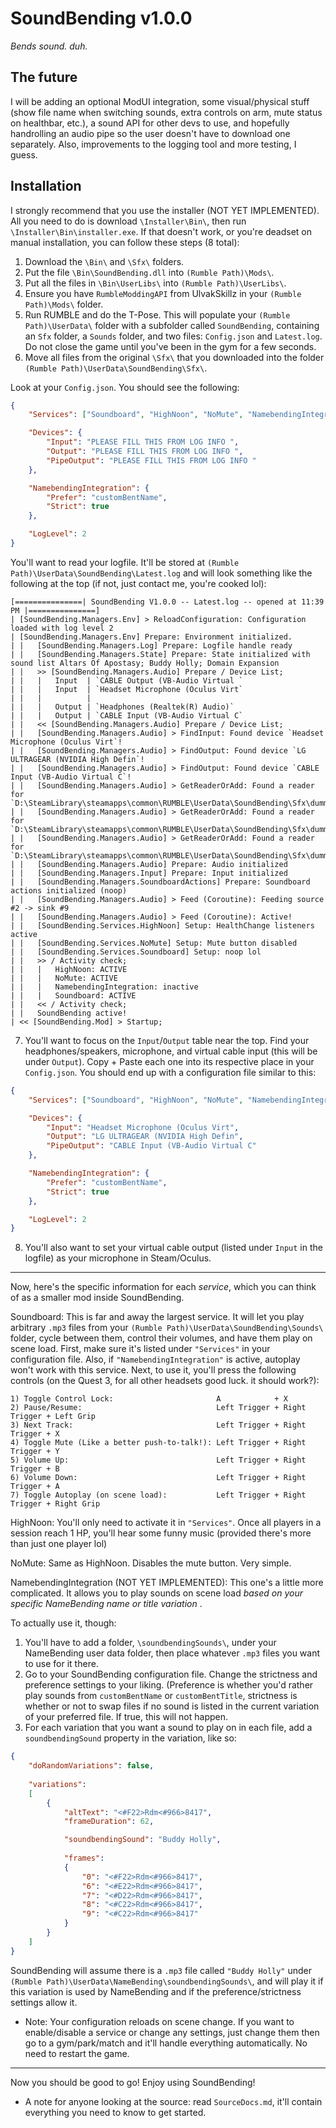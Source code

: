 # SoundBending v1.0.0
*Bends sound. duh.*

## The future
I will be adding an optional ModUI integration, some visual/physical stuff (show file name when switching sounds, extra controls on arm, mute status on healthbar, etc.), a sound API for other devs to use, and hopefully handrolling an audio pipe so the user doesn't have to download one separately. Also, improvements to the logging tool and more testing, I guess.

## Installation
I strongly recommend that you use the installer (NOT YET IMPLEMENTED). All you need to do is download `\Installer\Bin\`, then run `\Installer\Bin\installer.exe`. If that doesn't work, or you're deadset on manual installation, you can follow these steps (8 total):

1) Download the `\Bin\` and `\Sfx\` folders.
2) Put the file `\Bin\SoundBending.dll` into `(Rumble Path)\Mods\`.
3) Put all the files in `\Bin\UserLibs\` into `(Rumble Path)\UserLibs\`.
4) Ensure you have `RumbleModdingAPI` from UlvakSkillz in your `(Rumble Path)\Mods\` folder.
5) Run RUMBLE and do the T-Pose. This will populate your `(Rumble Path)\UserData\` folder with a subfolder called `SoundBending`, containing an `Sfx` folder, a `Sounds` folder, and two files: `Config.json` and `Latest.log`. Do not close the game until you've been in the gym for a few seconds.
6) Move all files from the original `\Sfx\` that you downloaded into the folder `(Rumble Path)\UserData\SoundBending\Sfx\`.

Look at your `Config.json`. You should see the following:
```json
{
    "Services": ["Soundboard", "HighNoon", "NoMute", "NamebendingIntegration"],

    "Devices": {
        "Input": "PLEASE FILL THIS FROM LOG INFO ",
        "Output": "PLEASE FILL THIS FROM LOG INFO ",
        "PipeOutput": "PLEASE FILL THIS FROM LOG INFO "
    },

    "NamebendingIntegration": {
        "Prefer": "customBentName",
        "Strict": true
    },

    "LogLevel": 2
}
```

You'll want to read your logfile. It'll be stored at `(Rumble Path)\UserData\SoundBending\Latest.log` and will look something like the following at the top (if not, just contact me, you're cooked lol):

```
[===============| SoundBending V1.0.0 -- Latest.log -- opened at 11:39 PM |===============]
| [SoundBending.Managers.Env] > ReloadConfiguration: Configuration loaded with log level 2
| [SoundBending.Managers.Env] Prepare: Environment initialized.
| |   [SoundBending.Managers.Log] Prepare: Logfile handle ready
| |   [SoundBending.Managers.State] Prepare: State initialized with sound list Altars Of Apostasy; Buddy Holly; Domain Expansion
| |   >> [SoundBending.Managers.Audio] Prepare / Device List;
| |   |   Input  | `CABLE Output (VB-Audio Virtual `
| |   |   Input  | `Headset Microphone (Oculus Virt`
| |   |          | 
| |   |   Output | `Headphones (Realtek(R) Audio)`
| |   |   Output | `CABLE Input (VB-Audio Virtual C`
| |   << [SoundBending.Managers.Audio] Prepare / Device List;
| |   [SoundBending.Managers.Audio] > FindInput: Found device `Headset Microphone (Oculus Virt`!
| |   [SoundBending.Managers.Audio] > FindOutput: Found device `LG ULTRAGEAR (NVIDIA High Defin`!
| |   [SoundBending.Managers.Audio] > FindOutput: Found device `CABLE Input (VB-Audio Virtual C`!
| |   [SoundBending.Managers.Audio] > GetReaderOrAdd: Found a reader for `D:\SteamLibrary\steamapps\common\RUMBLE\UserData\SoundBending\Sfx\dummy.mp3`!
| |   [SoundBending.Managers.Audio] > GetReaderOrAdd: Found a reader for `D:\SteamLibrary\steamapps\common\RUMBLE\UserData\SoundBending\Sfx\dummy.mp3`!
| |   [SoundBending.Managers.Audio] > GetReaderOrAdd: Found a reader for `D:\SteamLibrary\steamapps\common\RUMBLE\UserData\SoundBending\Sfx\dummy.mp3`!
| |   [SoundBending.Managers.Audio] Prepare: Audio initialized
| |   [SoundBending.Managers.Input] Prepare: Input initialized
| |   [SoundBending.Managers.SoundboardActions] Prepare: Soundboard actions initialized (noop)
| |   [SoundBending.Managers.Audio] > Feed (Coroutine): Feeding source #2 -> sink #9
| |   [SoundBending.Managers.Audio] > Feed (Coroutine): Active!
| |   [SoundBending.Services.HighNoon] Setup: HealthChange listeners active
| |   [SoundBending.Services.NoMute] Setup: Mute button disabled
| |   [SoundBending.Services.Soundboard] Setup: noop lol
| |   >> / Activity check;
| |   |   HighNoon: ACTIVE
| |   |   NoMute: ACTIVE
| |   |   NamebendingIntegration: inactive
| |   |   Soundboard: ACTIVE
| |   << / Activity check;
| |   SoundBending active!
| << [SoundBending.Mod] > Startup;
```

7) You'll want to focus on the `Input`/`Output` table near the top. Find your headphones/speakers, microphone, and virtual cable input (this will be under `Output`). Copy + Paste each one into its respective place in your `Config.json`.
You should end up with a configuration file similar to this:

```json
{
    "Services": ["Soundboard", "HighNoon", "NoMute", "NamebendingIntegration"],

    "Devices": {
        "Input": "Headset Microphone (Oculus Virt",
        "Output": "LG ULTRAGEAR (NVIDIA High Defin",
        "PipeOutput": "CABLE Input (VB-Audio Virtual C"
    },

    "NamebendingIntegration": {
        "Prefer": "customBentName",
        "Strict": true
    },

    "LogLevel": 2
}
```

8) You'll also want to set your virtual cable output (listed under `Input` in the logfile) as your microphone in Steam/Oculus.

------

Now, here's the specific information for each *service*, which you can think of as a smaller mod inside SoundBending.

Soundboard: This is far and away the largest service. It will let you play arbitrary `.mp3` files from your `(Rumble Path)\UserData\SoundBending\Sounds\` folder, cycle between them, control their volumes, and have them play on scene load. First, make sure it's listed under `"Services"` in your configuration file. Also, if `"NamebendingIntegration"` is active, autoplay won't work with this service. Next, to use it, you'll press the following controls (on the Quest 3, for all other headsets good luck. it should work?):

```
1) Toggle Control Lock:                       A            + X
2) Pause/Resume:                              Left Trigger + Right Trigger + Left Grip
3) Next Track:                                Left Trigger + Right Trigger + X
4) Toggle Mute (Like a better push-to-talk!): Left Trigger + Right Trigger + Y
5) Volume Up:                                 Left Trigger + Right Trigger + B
6) Volume Down:                               Left Trigger + Right Trigger + A
7) Toggle Autoplay (on scene load):           Left Trigger + Right Trigger + Right Grip
```

HighNoon: You'll only need to activate it in `"Services"`. Once all players in a session reach 1 HP, you'll hear some funny music (provided there's more than just one player lol)

NoMute: Same as HighNoon. Disables the mute button. Very simple.

NamebendingIntegration (NOT YET IMPLEMENTED): This one's a little more complicated. It allows you to play sounds on scene load *based on your specific NameBending name or title variation* .

To actually use it, though: 

1) You'll have to add a folder, `\soundbendingSounds\`, under your NameBending user data folder, then place whatever `.mp3` files you want to use for it there.
2) Go to your SoundBending configuration file. Change the strictness and preference settings to your liking. (Preference is whether you'd rather play sounds from `customBentName` or `customBentTitle`, strictness is whether or not to swap files if no sound is listed in the current variation of your preferred file. If true, this will not happen.
3) For each variation that you want a sound to play on in each file, add a `soundbendingSound` property in the variation, like so:

```json
{
	"doRandomVariations": false,
	
	"variations":
	[
		{
			"altText": "<#F22>Rdm<#966>8417",
			"frameDuration": 62,

			"soundbendingSound": "Buddy Holly",
			
			"frames":
			{
				"0": "<#F22>Rdm<#966>8417",
				"6": "<#E22>Rdm<#966>8417",
				"7": "<#D22>Rdm<#966>8417",
				"8": "<#C22>Rdm<#966>8417",
				"9": "<#C22>Rdm<#966>8417"
			}
		}
	]
}
```

SoundBending will assume there is a `.mp3` file called `"Buddy Holly"` under `(Rumble Path)\UserData\NameBending\soundbendingSounds\`, and will play it if this variation is used by NameBending and if the preference/strictness settings allow it.

- Note: Your configuration reloads on scene change. If you want to enable/disable a service or change any settings, just change them then go to a gym/park/match and it'll handle everything automatically. No need to restart the game.

------

Now you should be good to go! Enjoy using SoundBending!

- A note for anyone looking at the source: read `SourceDocs.md`, it'll contain everything you need to know to get started.
